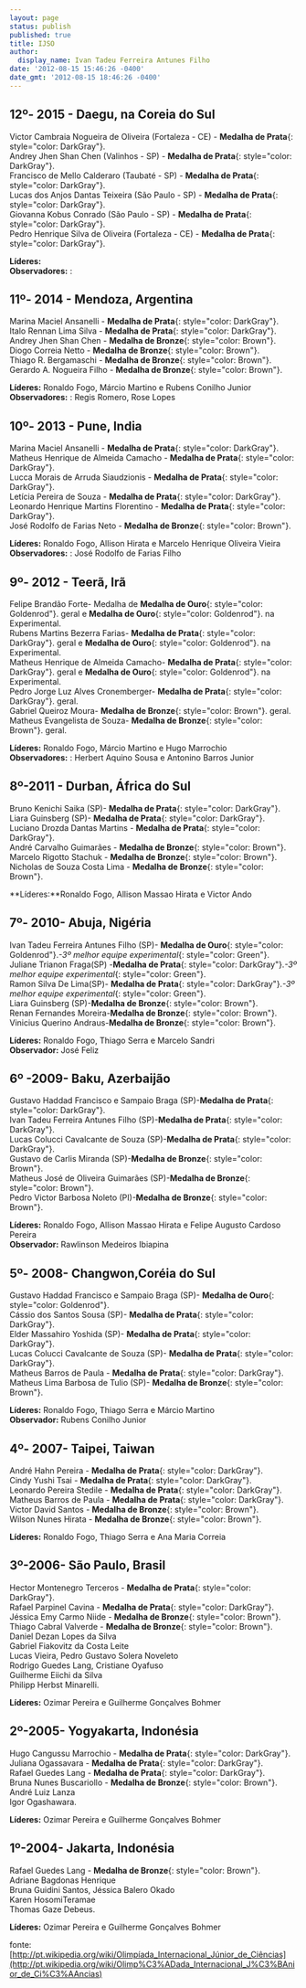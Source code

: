 ```yaml
---  
layout: page  
status: publish  
published: true  
title: IJSO  
author:  
  display_name: Ivan Tadeu Ferreira Antunes Filho  
date: '2012-08-15 15:46:26 -0400'  
date_gmt: '2012-08-15 18:46:26 -0400'  
---  
```

  
12º- 2015 - Daegu, na Coreia do Sul  
----  
   
Victor Cambraia Nogueira de Oliveira (Fortaleza - CE) - **Medalha de Prata**{: style="color: DarkGray"}.  
Andrey Jhen Shan Chen (Valinhos - SP) - **Medalha de Prata**{: style="color: DarkGray"}.  
Francisco de Mello Calderaro (Taubaté - SP) - **Medalha de Prata**{: style="color: DarkGray"}.  
Lucas dos Anjos Dantas Teixeira	(São Paulo - SP) - **Medalha de Prata**{: style="color: DarkGray"}.  
Giovanna Kobus Conrado	(São Paulo - SP) - **Medalha de Prata**{: style="color: DarkGray"}.  
Pedro Henrique Silva de Oliveira	(Fortaleza - CE) - **Medalha de Prata**{: style="color: DarkGray"}.  
  
**Líderes:**   
**Observadores:** :   
  
 11º- 2014 - Mendoza, Argentina   
------  
Marina Maciel Ansanelli - **Medalha de Prata**{: style="color: DarkGray"}.  
Italo Rennan Lima Silva - **Medalha de Prata**{: style="color: DarkGray"}.  
Andrey Jhen Shan Chen - **Medalha de Bronze**{: style="color: Brown"}.  
Diogo Correia Netto - **Medalha de Bronze**{: style="color: Brown"}.  
Thiago R. Bergamaschi - **Medalha de Bronze**{: style="color: Brown"}.  
Gerardo A. Nogueira Filho - **Medalha de Bronze**{: style="color: Brown"}.  
  
**Líderes:** Ronaldo Fogo, Márcio Martino e Rubens Conilho Junior  
**Observadores:** : Regis Romero, Rose Lopes  
  
  
 10º- 2013 - Pune, India   
------  
Marina Maciel Ansanelli - **Medalha de Prata**{: style="color: DarkGray"}.  
Matheus Henrique de Almeida Camacho - **Medalha de Prata**{: style="color: DarkGray"}.  
Lucca Morais de Arruda Siaudzionis - **Medalha de Prata**{: style="color: DarkGray"}.  
Letícia Pereira de Souza - **Medalha de Prata**{: style="color: DarkGray"}.  
Leonardo Henrique Martins Florentino - **Medalha de Prata**{: style="color: DarkGray"}.  
José Rodolfo de Farias Neto - **Medalha de Bronze**{: style="color: Brown"}.  
  
  
**Líderes:** Ronaldo Fogo, Allison Hirata e Marcelo Henrique Oliveira Vieira  
**Observadores:** : José Rodolfo de Farias Filho  
  
  
 9º- 2012 - Teerã, Irã   
------------------  
Felipe Brandão Forte- Medalha de **Medalha de Ouro**{: style="color: Goldenrod"}. geral e  **Medalha de Ouro**{: style="color: Goldenrod"}. na Experimental.  
Rubens Martins Bezerra Farias- **Medalha de Prata**{: style="color: DarkGray"}. geral e  **Medalha de Ouro**{: style="color: Goldenrod"}. na Experimental.  
Matheus Henrique de Almeida Camacho- **Medalha de Prata**{: style="color: DarkGray"}. geral e  **Medalha de Ouro**{: style="color: Goldenrod"}. na Experimental.  
Pedro Jorge Luz Alves Cronemberger- **Medalha de Prata**{: style="color: DarkGray"}. geral.  
Gabriel Queiroz Moura- **Medalha de Bronze**{: style="color: Brown"}. geral.  
Matheus Evangelista de Souza- **Medalha de Bronze**{: style="color: Brown"}. geral.  
  
**Líderes:** Ronaldo Fogo, Márcio Martino e Hugo Marrochio  
**Observadores:** : Herbert Aquino Sousa e Antonino Barros Junior  
  
 8º-2011 - Durban, &Aacute;frica do Sul   
------------------  
Bruno Kenichi Saika (SP)- **Medalha de Prata**{: style="color: DarkGray"}.  
Liara Guinsberg (SP)- **Medalha de Prata**{: style="color: DarkGray"}.  
Luciano Drozda Dantas Martins - **Medalha de Prata**{: style="color: DarkGray"}.  
André Carvalho Guimarães - **Medalha de Bronze**{: style="color: Brown"}.  
Marcelo Rigotto Stachuk - **Medalha de Bronze**{: style="color: Brown"}.  
Nicholas de Souza Costa Lima - **Medalha de Bronze**{: style="color: Brown"}.  
  
**Líderes:**Ronaldo Fogo, Allison Massao Hirata e Victor Ando  
  
 7º- 2010- Abuja, Nigéria   
------------  
Ivan Tadeu Ferreira Antunes Filho (SP)- **Medalha de Ouro**{: style="color: Goldenrod"}._-3º melhor equipe experimental_{: style="color: Green"}.  
Juliane Trianon Fraga(SP) -**Medalha de Prata**{: style="color: DarkGray"}._-3º melhor equipe experimental_{: style="color: Green"}.  
Ramon Silva De Lima(SP)- **Medalha de Prata**{: style="color: DarkGray"}._-3º melhor equipe experimental_{: style="color: Green"}.  
Liara Guinsberg (SP)-**Medalha de Bronze**{: style="color: Brown"}.  
Renan Fernandes Moreira-**Medalha de Bronze**{: style="color: Brown"}.  
Vinicius Querino Andraus-**Medalha de Bronze**{: style="color: Brown"}.  
  
**Líderes:** Ronaldo Fogo, Thiago Serra e Marcelo Sandri  
**Observador:** José Feliz  
  
  
 6º -2009- Baku, Azerbaijão   
------------------  
Gustavo Haddad Francisco e Sampaio Braga (SP)-**Medalha de Prata**{: style="color: DarkGray"}.  
Ivan Tadeu Ferreira Antunes Filho (SP)-**Medalha de Prata**{: style="color: DarkGray"}.  
Lucas Colucci Cavalcante de Souza (SP)-**Medalha de Prata**{: style="color: DarkGray"}.  
Gustavo de Carlis Miranda (SP)-**Medalha de Bronze**{: style="color: Brown"}.  
Matheus José de Oliveira Guimarães (SP)-**Medalha de Bronze**{: style="color: Brown"}.  
Pedro Victor Barbosa Noleto (PI)-**Medalha de Bronze**{: style="color: Brown"}.  
  
**Líderes:** Ronaldo Fogo, Allison Massao Hirata e Felipe Augusto Cardoso Pereira  
**Observador:** Rawlinson Medeiros Ibiapina  
  
 5º- 2008- Changwon,Coréia do Sul   
------------------  
Gustavo Haddad Francisco e Sampaio Braga (SP)- **Medalha de Ouro**{: style="color: Goldenrod"}.  
Cássio dos Santos Sousa (SP)- **Medalha de Prata**{: style="color: DarkGray"}.  
Elder Massahiro Yoshida (SP)- **Medalha de Prata**{: style="color: DarkGray"}.  
Lucas Colucci Cavalcante de Souza (SP)- **Medalha de Prata**{: style="color: DarkGray"}.  
Matheus Barros de Paula - **Medalha de Prata**{: style="color: DarkGray"}.  
Matheus Lima Barbosa de Tulio (SP)- **Medalha de Bronze**{: style="color: Brown"}.  
  
**Líderes:** Ronaldo Fogo, Thiago Serra e Márcio Martino  
**Observador:** Rubens Conilho Junior  
  
  
 4º- 2007- Taipei, Taiwan   
------------------  
André Hahn Pereira - **Medalha de Prata**{: style="color: DarkGray"}.  
Cindy Yushi Tsai - **Medalha de Prata**{: style="color: DarkGray"}.  
Leonardo Pereira Stedile - **Medalha de Prata**{: style="color: DarkGray"}.  
Matheus Barros de Paula - **Medalha de Prata**{: style="color: DarkGray"}.  
Victor David Santos - **Medalha de Bronze**{: style="color: Brown"}.  
Wilson Nunes Hirata - **Medalha de Bronze**{: style="color: Brown"}.  
  
**Líderes:** Ronaldo Fogo, Thiago Serra e Ana Maria Correia  
  
 3º-2006- São Paulo, Brasil   
------------------------  
Hector Montenegro Terceros - **Medalha de Prata**{: style="color: DarkGray"}.  
Rafael Parpinel Cavina - **Medalha de Prata**{: style="color: DarkGray"}.  
Jéssica Emy Carmo Niide - **Medalha de Bronze**{: style="color: Brown"}.  
Thiago Cabral Valverde - **Medalha de Bronze**{: style="color: Brown"}.  
Daniel Dezan Lopes da Silva  
Gabriel Fiakovitz da Costa Leite  
Lucas Vieira, Pedro Gustavo Solera Noveleto  
Rodrigo Guedes Lang, Cristiane Oyafuso  
Guilherme Eiichi da Silva  
Philipp Herbst Minarelli.  
  
**Líderes:** Ozimar Pereira e Guilherme Gonçalves Bohmer  
    
    
 2º-2005- Yogyakarta, Indonésia   
------------------  
  
Hugo Cangussu Marrochio - **Medalha de Prata**{: style="color: DarkGray"}.  
Juliana Ogassavara - **Medalha de Prata**{: style="color: DarkGray"}.  
Rafael Guedes Lang - **Medalha de Prata**{: style="color: DarkGray"}.  
Bruna Nunes Buscariollo - **Medalha de Bronze**{: style="color: Brown"}.  
André Luiz Lanza  
Igor Ogashawara.  
  
**Líderes:** Ozimar Pereira e Guilherme Gonçalves Bohmer  
  
  
 1º-2004- Jakarta, Indonésia   
------------------  
Rafael Guedes Lang - **Medalha de Bronze**{: style="color: Brown"}.  
Adriane Bagdonas Henrique  
Bruna Guidini Santos, Jéssica Balero Okado  
Karen HosomiTeramae  
Thomas Gaze Debeus.  
  
**Líderes:** Ozimar Pereira e Guilherme Gonçalves Bohmer  
  
fonte: [http://pt.wikipedia.org/wiki/Olimpíada_Internacional_Júnior_de_Ciências](http://pt.wikipedia.org/wiki/Olimp%C3%ADada_Internacional_J%C3%BAnior_de_Ci%C3%AAncias)
